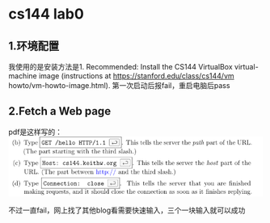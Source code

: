# cs144 lab0

## 1.环境配置
我使用的是安装方法是1. Recommended: Install the CS144 VirtualBox virtual-machine image (instructions at https://stanford.edu/class/cs144/vm howto/vm-howto-image.html).
第一次启动后报fail，重启电脑后pass

## 2.Fetch a Web page
pdf是这样写的：
![Fetch a Web page](https://github.com/zhaozhiyangzzy/lecture_note/blob/main/cs144/picture/cslab0_1.png?raw=true)

不过一直fail，网上找了其他blog看需要快速输入，三个一块输入就可以成功
